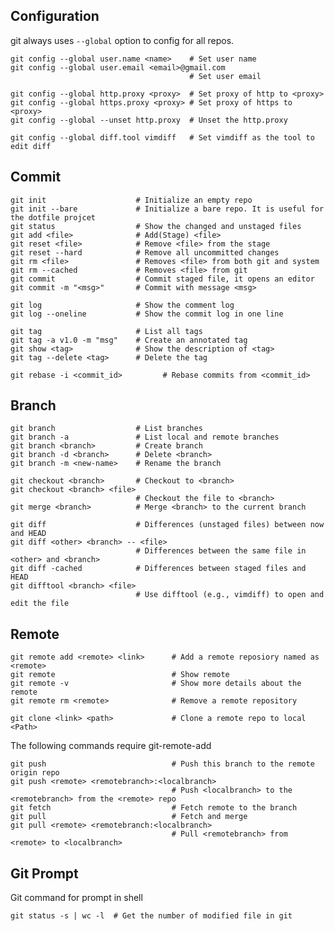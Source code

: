 ## Configuration

git always uses `--global` option to config for all repos.

    git config --global user.name <name>    # Set user name
    git config --global user.email <email>@gmail.com
                                            # Set user email

    git config --global http.proxy <proxy>  # Set proxy of http to <proxy>
    git config --global https.proxy <proxy> # Set proxy of https to <proxy>
    git config --global --unset http.proxy  # Unset the http.proxy

    git config --global diff.tool vimdiff   # Set vimdiff as the tool to edit diff

## Commit

    git init            		# Initialize an empty repo
    git init --bare     		# Initialize a bare repo. It is useful for the dotfile projcet
    git status          		# Show the changed and unstaged files
    git add <file>      		# Add(Stage) <file>
    git reset <file>    		# Remove <file> from the stage
    git reset --hard    		# Remove all uncommitted changes
    git rm <file>       		# Removes <file> from both git and system
    git rm --cached             # Removes <file> from git
    git commit                  # Commit staged file, it opens an editor
    git commit -m "<msg>"       # Commit with message <msg>

    git log                     # Show the comment log
    git log --oneline           # Show the commit log in one line

    git tag                     # List all tags
    git tag -a v1.0 -m "msg"    # Create an annotated tag
    git show <tag>              # Show the description of <tag>
    git tag --delete <tag>      # Delete the tag

    git rebase -i <commit_id>         # Rebase commits from <commit_id> 

## Branch

    git branch                  # List branches 
    git branch -a               # List local and remote branches
    git branch <branch>         # Create branch
    git branch -d <branch>      # Delete <branch>
    git branch -m <new-name>    # Rename the branch

    git checkout <branch>       # Checkout to <branch>
    git checkout <branch> <file>
                                # Checkout the file to <branch>
    git merge <branch>          # Merge <branch> to the current branch

    git diff                    # Differences (unstaged files) between now and HEAD
    git diff <other> <branch> -- <file>
                                # Differences between the same file in <other> and <branch>
    git diff -cached            # Differences between staged files and HEAD
    git difftool <branch> <file>
                                # Use difftool (e.g., vimdiff) to open and edit the file

## Remote

    git remote add <remote> <link>      # Add a remote reposiory named as <remote> 
    git remote                          # Show remote
    git remote -v                       # Show more details about the remote 
    git remote rm <remote>              # Remove a remote repository

    git clone <link> <path>             # Clone a remote repo to local <Path>

The following commands require git-remote-add

    git push                            # Push this branch to the remote origin repo
    git push <remote> <remotebranch>:<localbranch>
                                        # Push <localbranch> to the <remotebranch> from the <remote> repo
    git fetch                           # Fetch remote to the branch
    git pull                            # Fetch and merge
    git pull <remote> <remotebranch:<localbranch>
                                        # Pull <remotebranch> from <remote> to <localbranch>

## Git Prompt

Git command for prompt in shell

    git status -s | wc -l  # Get the number of modified file in git
